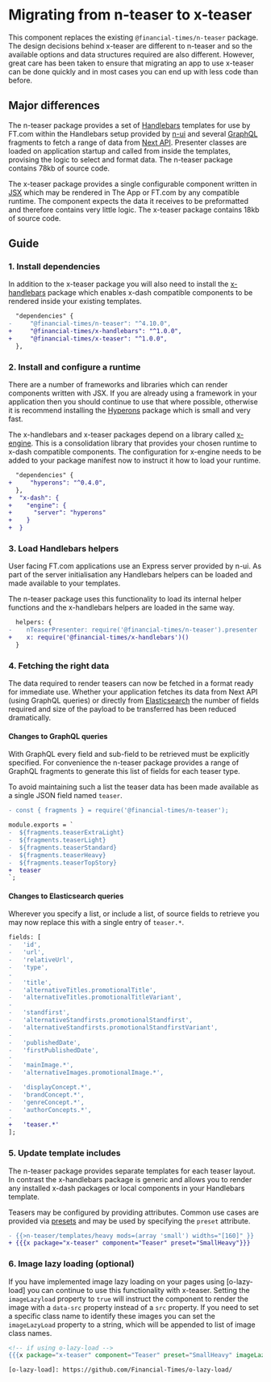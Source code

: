 # Migrating from n-teaser to x-teaser

This component replaces the existing `@financial-times/n-teaser` package. The design decisions behind x-teaser are different to n-teaser and so the available options and data structures required are also different. However, great care has been taken to ensure that migrating an app to use x-teaser can be done quickly and in most cases you can end up with less code than before.


## Major differences

The n-teaser package provides a set of [Handlebars] templates for use by FT.com within the Handlebars setup provided by [n-ui] and several [GraphQL] fragments to fetch a range of data from [Next API]. Presenter classes are loaded on application startup and called from inside the templates, provising the logic to select and format data. The n-teaser package contains 78kb of source code.

The x-teaser package provides a single configurable component written in [JSX] which may be rendered in The App or FT.com by any compatible runtime. The component expects the data it receives to be preformatted and therefore contains very little logic. The x-teaser package contains 18kb of source code.

[Handlebars]: https://handlebarsjs.com/
[n-ui]: https://github.com/Financial-Times/n-ui
[GraphQL]: https://graphql.org/
[Next API]: https://github.com/Financial-Times/next-api
[JSX]: https://jasonformat.com/wtf-is-jsx/


## Guide

### 1. Install dependencies

In addition to the x-teaser package you will also need to install the [x-handlebars] package which enables x-dash compatible components to be rendered inside your existing templates.

```diff
  "dependencies" {
-     "@financial-times/n-teaser": "^4.10.0",
+     "@financial-times/x-handlebars": "^1.0.0",
+     "@financial-times/x-teaser": "^1.0.0",
  },
```

[x-handlebars]: /packages/x-handlebars

### 2. Install and configure a runtime

There are a number of frameworks and libraries which can render components written with JSX. If you are already using a framework in your application then you should continue to use that where possible, otherwise it is recommend installing the [Hyperons] package which is small and very fast.

The x-handlebars and x-teaser packages depend on a library called [x-engine]. This is a consolidation library that provides your chosen runtime to x-dash compatible components. The configuration for x-engine needs to be added to your package manifest now to instruct it how to load your runtime.

```diff
  "dependencies" {
+     "hyperons": "^0.4.0",
  },
+  "x-dash": {
+    "engine": {
+      "server": "hyperons"
+    }
+  }
```

[x-engine]: /packages/x-engine
[Hyperons]: https://www.npmjs.com/package/hyperons

### 3. Load Handlebars helpers

User facing FT.com applications use an Express server provided by n-ui. As part of the server initialisation any Handlebars helpers can be loaded and made available to your templates.

The n-teaser package uses this functionality to load its internal helper functions and the x-handlebars helpers are loaded in the same way.

```diff
  helpers: {
-    nTeaserPresenter: require('@financial-times/n-teaser').presenter
+    x: require('@financial-times/x-handlebars')()
  }
```

### 4. Fetching the right data

The data required to render teasers can now be fetched in a format ready for immediate use. Whether your application fetches its data from Next API (using GraphQL queries) or directly from [Elasticsearch] the number of fields required and size of the payload to be transferred has been reduced dramatically.

[Elasticsearch]: https://github.com/Financial-Times/next-es-interface/

#### Changes to GraphQL queries

With GraphQL every field and sub-field to be retrieved must be explicitly specified. For convenience the n-teaser package provides a range of GraphQL fragments to generate this list of fields for each teaser type.

To avoid maintaining such a list the teaser data has been made available as a single JSON field named `teaser`.

```diff
- const { fragments } = require('@financial-times/n-teaser');

module.exports = `
-  ${fragments.teaserExtraLight}
-  ${fragments.teaserLight}
-  ${fragments.teaserStandard}
-  ${fragments.teaserHeavy}
-  ${fragments.teaserTopStory}
+  teaser
`;
```

#### Changes to Elasticsearch queries

Wherever you specify a list, or include a list, of source fields to retrieve you may now replace this with a single entry of `teaser.*`.

```diff
fields: [
-   'id',
-   'url',
-   'relativeUrl',
-   'type',
-
-   'title',
-   'alternativeTitles.promotionalTitle',
-   'alternativeTitles.promotionalTitleVariant',
-
-   'standfirst',
-   'alternativeStandfirsts.promotionalStandfirst',
-   'alternativeStandfirsts.promotionalStandfirstVariant',
-
-   'publishedDate',
-   'firstPublishedDate',
-
-   'mainImage.*',
-   'alternativeImages.promotionalImage.*',

-   'displayConcept.*',
-   'brandConcept.*',
-   'genreConcept.*',
-   'authorConcepts.*',
-
+   'teaser.*'
];
```

### 5. Update template includes

The n-teaser package provides separate templates for each teaser layout. In contrast the x-handlebars package is generic and allows you to render any installed x-dash packages or local components in your Handlebars template.

Teasers may be configured by providing attributes. Common use cases are provided via [presets] and may be used by specifying the `preset` attribute.

```diff
- {{>n-teaser/templates/heavy mods=(array 'small') widths="[160]" }}
+ {{{x package="x-teaser" component="Teaser" preset="SmallHeavy"}}}
```

[presets]: /components/x-teaser#presets

### 6. Image lazy loading (optional)

If you have implemented image lazy loading on your pages using [o-lazy-load] you can continue to use this functionality with x-teaser. Setting the `imageLazyload` property to `true` will instruct the component to render the image with a `data-src` property instead of a `src` property. If you need to set a specific class name to identify these images you can set the `imageLazyLoad` property to a string, which will be appended to list of image class names.

```handlebars
<!-- if using o-lazy-load -->
{{{x package="x-teaser" component="Teaser" preset="SmallHeavy" imageLazyLoad="o-lazy-load"}}}

[o-lazy-load]: https://github.com/Financial-Times/o-lazy-load/

